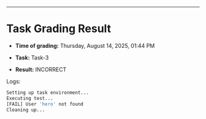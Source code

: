 
---
# Task Grading Result

- **Time of grading:** Thursday, August 14, 2025, 01:44 PM

- **Task:** Task-3

- **Result:** INCORRECT


Logs:
```bash
Setting up task environment...
Executing test...
[FAIL] User 'hero' not found
Cleaning up...
```
